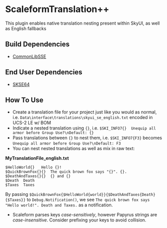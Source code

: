 # ScaleformTranslation++

This plugin enables native translation nesting present within SkyUI, as well as English fallbacks

## Build Dependencies
* [CommonLibSSE](https://github.com/Ryan-rsm-McKenzie/CommonLibSSE)

## End User Dependencies
* [SKSE64](https://skse.silverlock.org/)

## How To Use
* Create a translation file for your project just like you would as normal, i.e. `Data\interface\translations\skyui_se_english.txt` encoded in UCS-2 LE w/ BOM
* Indicate a nested translation using `{}`, i.e. `$SKI_INFO7{}	Unequip all armor before Group Use?\nDefault: {}`
* Pass translations between `{}` to nest them, i.e. `$SKI_INFO7{F3}` becomes `Unequip all armor before Group Use?\nDefault: F3`
* You can nest nested translations as well as mix in raw text:

**MyTranslationFile_english.txt**  
```
$HelloWorld{}	Hello {}!
$QuickBrownFox{}{}	The quick brown fox says "{}". {}.
$DeathAndTaxes{}{}	{} and {}
$Death	Death
$Taxes	Taxes
```

By passing `$QuickBrownFox{$HelloWorld{world}}{$DeathAndTaxes{Death}{$Taxes}}` to `Debug.Notification()`, we see `The quick brown fox says "Hello world!". Death and Taxes.` as a notification.

* Scaleform parses keys _case-sensitively_, however Papyrus strings are _case-insensitive_. Consider prefixing your keys to avoid collision.
